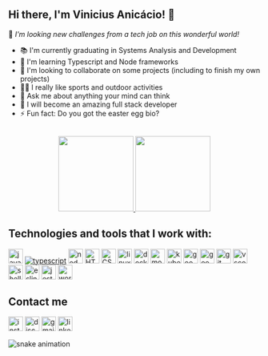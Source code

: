 ## Hi there, I'm Vinicius Anicácio! 🚀
 
💙 _I'm looking new challenges from a tech job on this wonderful world!_

- 📚 I'm currently graduating in Systems Analysis and Development
- 📖 I'm learning Typescript and Node frameworks
- 👯 I'm looking to collaborate on some projects (including to finish my own projects)
- 💪🏽 I really like sports and outdoor activities
- 💬 Ask me about anything your mind can think
- 🎯 I will become an amazing full stack developer
- ⚡ Fun fact: Do you got the easter egg bio?

<br/>
<div align="center">
 <a href="https://github.com/anic4cio">
 <img height="150em" src="https://github-readme-stats.vercel.app/api?username=anic4cio&show_icons=true&theme=dark&count_private=true&hide=stars"/>
 <img height="150em" src="https://github-readme-stats.vercel.app/api/top-langs/?username=anic4cio&include_all_commits=true&layout=compact&langs_count=7&theme=dark"/><a/>
</div>
 
## Technologies and tools that I work with:

<div style="display: inline_block">
 <a href="https://www.javascript.com/"><img height="29" alt="javascript" src="https://img.shields.io/badge/JavaScript-F7DF1E?style=for-the-badge&logo=javascript&color=black&logoColor=yellow"></a>
 <a href="https://www.typescriptlang.org/"><img heigth="29" alt="typescript" src="https://img.shields.io/badge/TypeScript-007ACC?style=for-the-badge&logo=typescript&color=black&logoColor=blue"></a>
 <a href="https://nodejs.org/en/"><img height="29" alt="node-js" src="https://img.shields.io/badge/Node.js-339933?style=for-the-badge&logo=nodedotjs&color=black&logoColor=green"></a>
 <a href="https://developer.mozilla.org/docs/Web/HTML"><img height="29" alt="HTML" src= "https://img.shields.io/badge/HTML5-E34F26?style=for-the-badge&logo=html5&&color=black&logoColor=orange"></a> 
 <a href="https://developer.mozilla.org/docs/Web/CSS"><img height="29" alt="CSS" src="https://img.shields.io/badge/CSS3-1572B6?style=for-the-badge&logo=css3&color=black&logoColor=blue"></a>
 <a href="https://www.linux.com/what-is-linux/"><img height="29" alt="linux" src="https://img.shields.io/badge/Linux-FCC624?style=for-the-badge&logo=linux&color=black&logoColor=yellow"></a>
   <a href="https://www.docker.com/"><img height="29" alt="docker" src="https://img.shields.io/badge/Docker-2CA5E0?style=for-the-badge&logo=docker&color=black"></a>
  <a href="https://www.mongodb.com/"><img height="29" alt="mongodb" src="https://img.shields.io/badge/MongoDB-4EA94B?style=for-the-badge&logo=mongodb&color=black"></a>
 <a href="https://kubernetes.io/"><img height="29" alt="kubernetes" src="https://img.shields.io/badge/kubernetes-%23326ce5.svg?style=for-the-badge&logo=kubernetes&color=black"></a>
 <a href="https://cloud.google.com/"><img height="29" alt="google-cloud-plataform" src="https://img.shields.io/badge/GoogleCloud-%234285F4.svg?style=for-the-badge&logo=google-cloud&color=black"></a>
 <a href="https://firebase.google.com/"><img height="29" alt="google-firebase" src="https://img.shields.io/badge/Firebase-FFCA28?style=for-the-badge&logo=firebase&color=black&logoColor=yellow"></a>
 <a href="https://git-scm.com/"><img height="29" alt="git" src="https://img.shields.io/badge/-Git-black?style=for-the-badge&logo=git"></a>
 <a href="https://code.visualstudio.com/"><img height="29" alt="vscode" src="https://img.shields.io/badge/-VSCode-007ACC?style=for-the-badge&logo=visual-studio-code&color=black&logoColor=blue"></a>
 <a href="https://www.gnu.org/software/bash/"><img height="29" alt="shell-bash" src="https://img.shields.io/badge/GNU%20Bash-4EAA25?style=for-the-badge&logo=GNU%20Bash&color=black&logoColor=green"></a>
 <a href="https://eslint.org/"><img height="29" alt="eslint" src="https://img.shields.io/badge/eslint-3A33D1?style=for-the-badge&logo=eslint&color=black&logoColor=purple"></a>
 <a href="https://jestjs.io/pt-BR/"><img height="29" alt="jest-js" src="https://img.shields.io/badge/jest.js-323330?style=for-the-badge&logo=Jest&color=black&logoColor=red"></a>
 <a href="https://wordpress.org/"><img height="29" alt="wordpress" src="https://img.shields.io/badge/Wordpress-21759B?style=for-the-badge&logo=wordpress&color=black&logoColor=lightblue"></a>
  
## Contact me
<div> 
 <a href="https://www.instagram.com/anic4cio/" target="_blank"><img height="29" alt="instagram" src="https://img.shields.io/badge/-Instagram-%23E4405F?style=for-the-badge&logo=instagram&logoColor=white" target="_blank"></a>
 <a href="https://discord.com/users/Vinicius%20Anic%C3%A1cio#2239" target="_blank"><img height="29" alt="discord" src="https://img.shields.io/badge/Discord-7289DA?style=for-the-badge&logo=discord&logoColor=white" target="_blank"></a>
 <a href="mailto:anicaciovinicius36@gmail.com"><img height="29" alt="gmail" src="https://img.shields.io/badge/-Gmail-%23333?style=for-the-badge&logo=gmail&logoColor=white" target="_blank"></a>
 <a href="https://www.linkedin.com/in/anic4cio" target="_blank"><img height="29" alt="linkedin" src="https://img.shields.io/badge/-LinkedIn-%230077B5?style=for-the-badge&logo=linkedin&logoColor=white" target="_blank"></a>
 
   ![snake animation](https://github.com/anic4cio/anic4cio/blob/output/github-contribution-grid-snake2.svg)
 
<div/>
